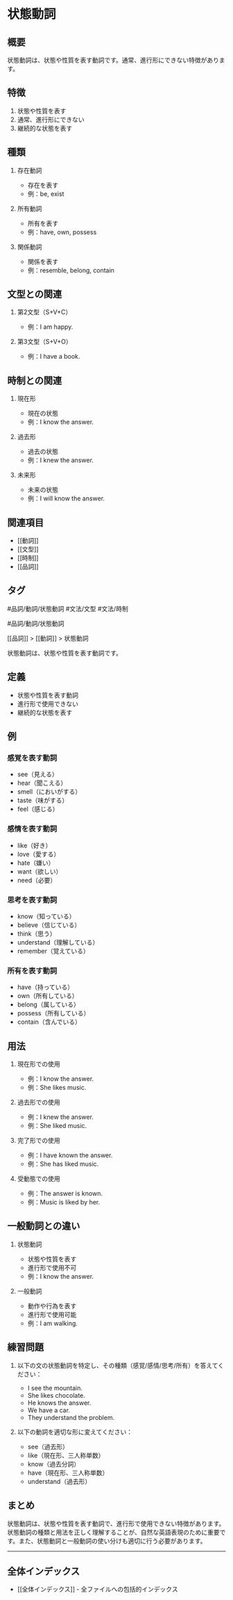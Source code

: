 # 状態動詞

## 概要
状態動詞は、状態や性質を表す動詞です。通常、進行形にできない特徴があります。

## 特徴
1. 状態や性質を表す
2. 通常、進行形にできない
3. 継続的な状態を表す

## 種類
1. 存在動詞
   - 存在を表す
   - 例：be, exist

2. 所有動詞
   - 所有を表す
   - 例：have, own, possess

3. 関係動詞
   - 関係を表す
   - 例：resemble, belong, contain

## 文型との関連
1. 第2文型（S+V+C）
   - 例：I am happy.

2. 第3文型（S+V+O）
   - 例：I have a book.

## 時制との関連
1. 現在形
   - 現在の状態
   - 例：I know the answer.

2. 過去形
   - 過去の状態
   - 例：I knew the answer.

3. 未来形
   - 未来の状態
   - 例：I will know the answer.

## 関連項目
- [[動詞]]
- [[文型]]
- [[時制]]
- [[品詞]]

## タグ
#品詞/動詞/状態動詞
#文法/文型
#文法/時制

#品詞/動詞/状態動詞

[[品詞]] > [[動詞]] > 状態動詞

状態動詞は、状態や性質を表す動詞です。

## 定義
- 状態や性質を表す動詞
- 進行形で使用できない
- 継続的な状態を表す

## 例
### 感覚を表す動詞
- see（見える）
- hear（聞こえる）
- smell（においがする）
- taste（味がする）
- feel（感じる）

### 感情を表す動詞
- like（好き）
- love（愛する）
- hate（嫌い）
- want（欲しい）
- need（必要）

### 思考を表す動詞
- know（知っている）
- believe（信じている）
- think（思う）
- understand（理解している）
- remember（覚えている）

### 所有を表す動詞
- have（持っている）
- own（所有している）
- belong（属している）
- possess（所有している）
- contain（含んでいる）

## 用法
1. 現在形での使用
   - 例：I know the answer.
   - 例：She likes music.

2. 過去形での使用
   - 例：I knew the answer.
   - 例：She liked music.

3. 完了形での使用
   - 例：I have known the answer.
   - 例：She has liked music.

4. 受動態での使用
   - 例：The answer is known.
   - 例：Music is liked by her.

## 一般動詞との違い
1. 状態動詞
   - 状態や性質を表す
   - 進行形で使用不可
   - 例：I know the answer.

2. 一般動詞
   - 動作や行為を表す
   - 進行形で使用可能
   - 例：I am walking.

## 練習問題
1. 以下の文の状態動詞を特定し、その種類（感覚/感情/思考/所有）を答えてください：
   - I see the mountain.
   - She likes chocolate.
   - He knows the answer.
   - We have a car.
   - They understand the problem.

2. 以下の動詞を適切な形に変えてください：
   - see（過去形）
   - like（現在形、三人称単数）
   - know（過去分詞）
   - have（現在形、三人称単数）
   - understand（過去形）

## まとめ
状態動詞は、状態や性質を表す動詞で、進行形で使用できない特徴があります。状態動詞の種類と用法を正しく理解することが、自然な英語表現のために重要です。また、状態動詞と一般動詞の使い分けも適切に行う必要があります。

---

## 全体インデックス
- [[全体インデックス]] - 全ファイルへの包括的インデックス 